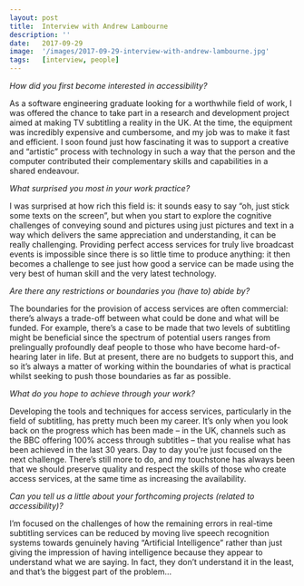 ```yaml
---
layout: post
title:  Interview with Andrew Lambourne
description: ''
date:   2017-09-29
image:  '/images/2017-09-29-interview-with-andrew-lambourne.jpg'
tags:   [interview, people]
---
```


*How did you first become interested in accessibility?*

As a software engineering graduate looking for a worthwhile field of work, I was offered the chance to take part in a research and development project aimed at making TV subtitling a reality in the UK. At the time, the equipment was incredibly expensive and cumbersome, and my job was to make it fast and efficient. I soon found just how fascinating it was to support a creative and “artistic” process with technology in such a way that the person and the computer contributed their complementary skills and capabilities in a shared endeavour.

*What surprised you most in your work practice?*

I was surprised at how rich this field is: it sounds easy to say “oh, just stick some texts on the screen”, but when you start to explore the cognitive challenges of conveying sound and pictures using just pictures and text in a way which delivers the same appreciation and understanding, it can be really challenging. Providing perfect access services for truly live broadcast events is impossible since there is so little time to produce anything: it then becomes a challenge to see just how good a service can be made using the very best of human skill and the very latest technology.

*Are there any restrictions or boundaries you (have to) abide by?*

The boundaries for the provision of access services are often commercial: there’s always a trade-off between what could be done and what will be funded. For example, there’s a case to be made that two levels of subtitling might be beneficial since the spectrum of potential users ranges from prelingually profoundly deaf people to those who have become hard-of-hearing later in life. But at present, there are no budgets to support this, and so it’s always a matter of working within the boundaries of what is practical whilst seeking to push those boundaries as far as possible.

*What do you hope to achieve through your work?*

Developing the tools and techniques for access services, particularly in the field of subtitling, has pretty much been my career. It’s only when you look back on the progress which has been made – in the UK, channels such as the BBC offering 100% access through subtitles – that you realise what has been achieved in the last 30 years. Day to day you’re just focused on the next challenge. There’s still more to do, and my touchstone has always been that we should preserve quality and respect the skills of those who create access services, at the same time as increasing the availability.

*Can you tell us a little about your forthcoming projects (related to accessibility)?*

I’m focused on the challenges of how the remaining errors in real-time subtitling services can be reduced by moving live speech recognition systems towards genuinely having “Artificial Intelligence” rather than just giving the impression of having intelligence because they appear to understand what we are saying. In fact, they don’t understand it in the least, and that’s the biggest part of the problem…